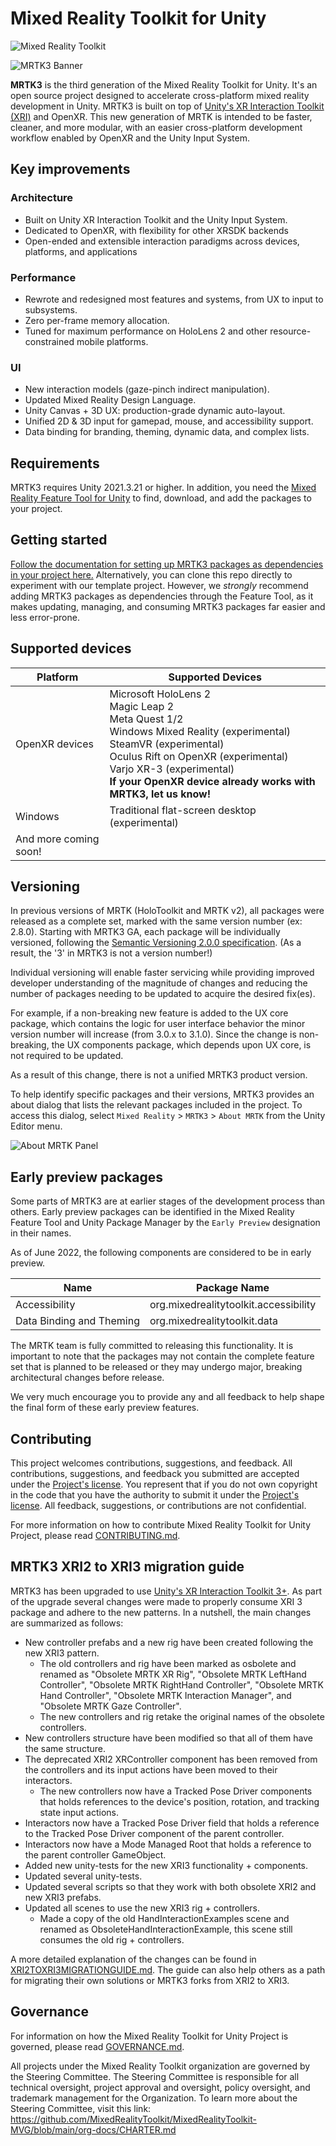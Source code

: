 # Mixed Reality Toolkit for Unity

![Mixed Reality Toolkit](./Images/MRTK_Unity_header.png)

![MRTK3 Banner](./Images/MRTK3_banner.png)

**MRTK3** is the third generation of the Mixed Reality Toolkit for Unity. It's an open source project designed to accelerate cross-platform mixed reality development in Unity. MRTK3 is built on top of [Unity's XR Interaction Toolkit (XRI)](https://docs.unity3d.com/Packages/com.unity.xr.interaction.toolkit@2.1/manual/index.html) and OpenXR. This new generation of MRTK is intended to be faster, cleaner, and more modular, with an easier cross-platform development workflow enabled by OpenXR and the Unity Input System.

## Key improvements

### Architecture

* Built on Unity XR Interaction Toolkit and the Unity Input System.
* Dedicated to OpenXR, with flexibility for other XRSDK backends
* Open-ended and extensible interaction paradigms across devices, platforms, and applications

### Performance

* Rewrote and redesigned most features and systems, from UX to input to subsystems.
* Zero per-frame memory allocation.
* Tuned for maximum performance on HoloLens 2 and other resource-constrained mobile platforms.

### UI

* New interaction models (gaze-pinch indirect manipulation).
* Updated Mixed Reality Design Language.
* Unity Canvas + 3D UX: production-grade dynamic auto-layout.
* Unified 2D & 3D input for gamepad, mouse, and accessibility support.
* Data binding for branding, theming, dynamic data, and complex lists.

## Requirements

MRTK3 requires Unity 2021.3.21 or higher. In addition, you need the [Mixed Reality Feature Tool for Unity](https://aka.ms/mrfeaturetool) to find, download, and add the packages to your project.

## Getting started

[Follow the documentation for setting up MRTK3 packages as dependencies in your project here.](https://learn.microsoft.com/windows/mixed-reality/mrtk-unity/mrtk3-overview/getting-started/setting-up/setup-new-project) Alternatively, you can clone this repo directly to experiment with our template project. However, we *strongly* recommend adding MRTK3 packages as dependencies through the Feature Tool, as it makes updating, managing, and consuming MRTK3 packages far easier and less error-prone.

## Supported devices

| Platform | Supported Devices |
|---|---|
| OpenXR devices | Microsoft HoloLens 2 <br> Magic Leap 2 <br> Meta Quest 1/2 <br> Windows Mixed Reality (experimental) <br> SteamVR (experimental) <br> Oculus Rift on OpenXR (experimental) <br> Varjo XR-3 (experimental) <br> **If your OpenXR device already works with MRTK3, let us know!**
| Windows | Traditional flat-screen desktop (experimental)
| And more coming soon! |

## Versioning

In previous versions of MRTK (HoloToolkit and MRTK v2), all packages were released as a complete set, marked with the same version number (ex: 2.8.0). Starting with MRTK3 GA, each package will be individually versioned, following the [Semantic Versioning 2.0.0 specification](https://semver.org/spec/v2.0.0.html). (As a result, the '3' in MRTK3 is not a version number!)


Individual versioning will enable faster servicing while providing improved developer understanding of the magnitude of changes and reducing the number of packages needing to be updated to acquire the desired fix(es).

For example, if a non-breaking new feature is added to the UX core package, which contains the logic for user interface behavior the minor version number will increase (from 3.0.x to 3.1.0). Since the change is non-breaking, the UX components package, which depends upon UX core, is not required to be updated. 

As a result of this change, there is not a unified MRTK3 product version.

To help identify specific packages and their versions, MRTK3 provides an about dialog that lists the relevant packages included in the project. To access this dialog, select `Mixed Reality` > `MRTK3` > `About MRTK` from the Unity Editor menu.

![About MRTK Panel](Images/AboutMRTK.png)

## Early preview packages

Some parts of MRTK3 are at earlier stages of the development process than others. Early preview packages can be identified in the Mixed Reality Feature Tool and Unity Package Manager by the `Early Preview` designation in their names.

As of June 2022, the following components are considered to be in early preview.

| Name | Package Name |
| --- | --- |
| Accessibility | org.mixedrealitytoolkit.accessibility |
| Data Binding and Theming | org.mixedrealitytoolkit.data |

The MRTK team is fully committed to releasing this functionality. It is important to note that the packages may not contain the complete feature set that is planned to be released or they may undergo major, breaking architectural changes before release.

We very much encourage you to provide any and all feedback to help shape the final form of these early preview features.

## Contributing

This project welcomes contributions, suggestions, and feedback. All contributions, suggestions, and feedback you submitted are accepted under the [Project's license](./LICENSE.md). You represent that if you do not own copyright in the code that you have the authority to submit it under the [Project's license](./LICENSE.md). All feedback, suggestions, or contributions are not confidential.

For more information on how to contribute Mixed Reality Toolkit for Unity Project, please read [CONTRIBUTING.md](./CONTRIBUTING.md).

## MRTK3 XRI2 to XRI3 migration guide

MRTK3 has been upgraded to use [Unity's XR Interaction Toolkit 3+](https://docs.unity3d.com/Packages/com.unity.xr.interaction.toolkit@3.0/manual/whats-new-3.0.html).  As part of the upgrade several changes were made to properly consume XRI 3 package and adhere to the new patterns.  In a nutshell, the main changes are summarized as follows:

* New controller prefabs and a new rig have been created following the new XRI3 pattern.
  * The old controllers and rig have been marked as osbolete and renamed as "Obsolete MRTK XR Rig", "Obsolete MRTK LeftHand Controller", "Obsolete MRTK RightHand Controller", "Obsolete MRTK Hand Controller", "Obsolete MRTK Interaction Manager", and "Obsolete MRTK Gaze Controller".
  * The new controllers and rig retake the original names of the obsolete controllers.
* New controllers structure have been modified so that all of them have the same structure.
* The deprecated XRI2 XRController component has been removed from the controllers and its input actions have been moved to their interactors.
    * The new controllers now have a Tracked Pose Driver components that holds references to the device's position, rotation, and tracking state input actions.
* Interactors now have a Tracked Pose Driver field that holds a reference to the Tracked Pose Driver component of the parent controller.
* Interactors now have a Mode Managed Root that holds a reference to the parent controller GameObject.
* Added new unity-tests for the new XRI3 functionality + components.
* Updated several unity-tests.
* Updated several scripts so that they work with both obsolete XRI2 and new XRI3 prefabs.
* Updated all scenes to use the new XRI3 rig + controllers.
    * Made a copy of the old HandInteractionExamples scene and renamed as ObsoleteHandInteractionExample, this scene still consumes the old rig + controllers.

A more detailed explanation of the changes can be found in [XRI2TOXRI3MIGRATIONGUIDE.md](./XRI2TOXRI3MIGRATIONGUIDE.md).  The guide can also help others as a path for migrating their own solutions or MRTK3 forks from XRI2 to XRI3.

## Governance

For information on how the Mixed Reality Toolkit for Unity Project is governed, please read [GOVERNANCE.md](./GOVERNANCE.md).

All projects under the Mixed Reality Toolkit organization are governed by the Steering Committee. The Steering Committee is responsible for all technical oversight, project approval and oversight, policy oversight, and trademark management for the Organization. To learn more about the Steering Committee, visit this link: https://github.com/MixedRealityToolkit/MixedRealityToolkit-MVG/blob/main/org-docs/CHARTER.md
